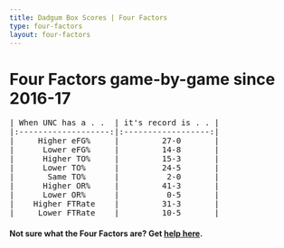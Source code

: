 ```yaml
---
title: Dadgum Box Scores | Four Factors
type: four-factors
layout: four-factors
---
```


# Four Factors game-by-game since 2016-17


<pre class="huffman stilwata">
| When UNC has a . .  | it's record is . . |
|:-------------------:|:------------------:|
|     Higher eFG%     |         27-0       |
|      Lower eFG%     |         14-8       |
|      Higher TO%     |         15-3       |
|      Lower TO%      |         24-5       |
|       Same TO%      |          2-0       |
|      Higher OR%     |         41-3       |
|      Lower OR%      |          0-5       |
|    Higher FTRate    |         31-3       |
|     Lower FTRate    |         10-5       |
</pre>


#### Not sure what the Four Factors are? Get [help here](https://cbbstatshelp.com/four-factors/intro/).